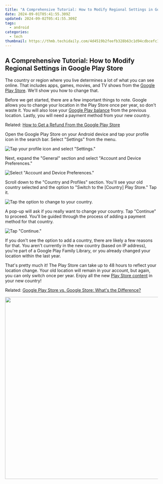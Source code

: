 ```yaml
---
title: "A Comprehensive Tutorial: How to Modify Regional Settings in Google Play Store"
date: 2024-09-01T05:41:55.309Z
updated: 2024-09-02T05:41:55.309Z
tags:
  - android
categories:
  - tech
thumbnail: https://thmb.techidaily.com/4d4519b2feefb328b63c1d94cdbcefc1487c835a8052a017be6091c495520e05.jpg
---
```


## A Comprehensive Tutorial: How to Modify Regional Settings in Google Play Store

The country or region where you live determines a lot of what you can see online. That includes apps, games, movies, and TV shows from the [Google Play Store](https://win-answers.techidaily.com/enhancements-made-in-the-latest-fix-for-football-manager-2020-reliable-performance-guaranteed/). We'll show you how to change that.

 Before we get started, there are a few important things to note. Google allows you to change your location in the Play Store once per year, so don't waste it. You will also lose your [Google Play balance](https://facebook-record-videos.techidaily.com/streamline-your-surf-tips-for-multiple-youtube-views-for-2024/) from the previous location. Lastly, you will need a payment method from your new country.

Related: [How to Get a Refund From the Google Play Store](https://facebook-record-videos.techidaily.com/streamline-your-surf-tips-for-multiple-youtube-views-for-2024/) 

 Open the Google Play Store on your Android device and tap your profile icon in the search bar. Select "Settings" from the menu.

![Tap your profile icon and select "Settings."](https://static1.howtogeekimages.com/wordpress/wp-content/uploads/2021/09/2021-09-13_16-54-04.png) 

 Next, expand the "General" section and select "Account and Device Preferences."

![Select "Account and Device Preferences."](https://static1.howtogeekimages.com/wordpress/wp-content/uploads/2021/09/2021-09-13_16-55-59.png) 

 Scroll down to the "Country and Profiles" section. You'll see your old country selected and the option to "Switch to the \[Country\] Play Store." Tap it.

![Tap the option to change to your country.](https://static1.howtogeekimages.com/wordpress/wp-content/uploads/2021/09/Screenshot_20210914-165203.png) 

 A pop-up will ask if you really want to change your country. Tap "Continue" to proceed. You'll be guided through the process of adding a payment method for that country.

![Tap "Continue."](https://static1.howtogeekimages.com/wordpress/wp-content/uploads/2021/09/Screenshot_20210914-165647.png) 

 If you don't see the option to add a country, there are likely a few reasons for that. You aren't currently in the new country (based on IP address), you're part of a Google Play Family Library, or you already changed your location within the last year.

 That's pretty much it! The Play Store can take up to 48 hours to reflect your location change. Your old location will remain in your account, but again, you can only switch once per year. Enjoy all the new [Play Store content](https://blog-min.techidaily.com/how-to-insert-sign-in-excel-2013-files-by-ldigisigner-sign-a-excel-sign-a-excel/) in your new country!

Related: [Google Play Store vs. Google Store: What's the Difference?](https://blog-min.techidaily.com/how-to-insert-sign-in-excel-2013-files-by-ldigisigner-sign-a-excel-sign-a-excel/)

<ins class="adsbygoogle"
     style="display:block"
     data-ad-format="autorelaxed"
     data-ad-client="ca-pub-7571918770474297"
     data-ad-slot="1223367746"></ins>



<ins class="adsbygoogle"
     style="display:block"
     data-ad-client="ca-pub-7571918770474297"
     data-ad-slot="8358498916"
     data-ad-format="auto"
     data-full-width-responsive="true"></ins>



<!-- affiliate ads begin -->
<a href="https://turtlebeacheu.sjv.io/c/5597632/1996818/23722" target="_top" id="1996818"><img src="//a.impactradius-go.com/display-ad/23722-1996818" border="0" alt="" width="600" height="600"/></a><img height="0" width="0" src="https://imp.pxf.io/i/5597632/1996818/23722" style="position:absolute;visibility:hidden;" border="0" />
<!-- affiliate ads end -->
